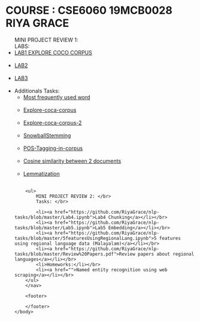 	
<html>
	<head> </head>
	<body>
	<h1>COURSE : CSE6060 19MCB0028 RIYA GRACE</h1>
		<nav>
    		<ul> 
			MINI PROJECT REVIEW 1:</br>
			LABS:</br>
			<li><a href="https://github.com/RiyaGrace/nlp-tasks/blob/master/LAB1_TASKS.ipynb">LAB1 EXPLORE COCO CORPUS</a></li></br>
			<li><a href="https://github.com/RiyaGrace/nlp-tasks/blob/master/LAB2_TASKS.ipynb">LAB2 </a></li></br>
			<li><a href="https://github.com/RiyaGrace/nlp-tasks/blob/master/LAB3_TASKS.ipynb">LAB3</a></li></br>
  			<li>Additionals Tasks:
    			<ul>
				<li><a href="https://github.com/RiyaGrace/nlp-tasks/blob/master/MOST_FREQ_USED_WORD.ipynb">Most frequently used word </a></li></br>
				<li><a href="https://github.com/RiyaGrace/nlp-tasks/blob/master/EXPLORE%20COCA%20CORPUS%20OF%20ANY%203%20FAMOUS%20PEOPLE.pdf">Explore-coca-corpus</a></li></br>
				<li><a href="https://github.com/RiyaGrace/nlp-tasks/blob/master/EXPLORE%20COCA%20CORPUS%20OF%20OF%20ANY%203%20FAMOUS%20PEOPLE-%202.ipynb">Explore-coca-corpus-2</a></li></br>
				<li><a href="https://github.com/RiyaGrace/nlp-tasks/blob/master/Snowball_Stemming.ipynb">SnowballStemming</a></li></br>
				<li><a href="https://github.com/RiyaGrace/nlp-tasks/blob/master/POS_TAGGING.ipynb">POS-Tagging-in-corpus</a></li></br>
				<li><a href="https://github.com/RiyaGrace/nlp-tasks/blob/master/COSINE_SIMILARITY.ipynb">Cosine similarity between 2 documents</a></li></br>
				<li><a href="https://github.com/RiyaGrace/nlp-tasks/blob/master/Lemmatization.ipynb">Lemmatization</a></li></br>
    			</ul>
  		
		<ul> 
			MINI PROJECT REVIEW 2: </br>
			Tasks: </br>
			
			<li><a href="https://github.com/RiyaGrace/nlp-tasks/blob/master/Lab4.ipynb">Lab4 Chunking</a></li></br>
			<li><a href="https://github.com/RiyaGrace/nlp-tasks/blob/master/Lab5.ipynb">Lab5 Embedding</a></li></br>
			<li><a href="https://github.com/RiyaGrace/nlp-tasks/blob/master/5featuresUsingRegionalLang.ipynb">5 features using regional language data (Malayalam)</a></li></br>
  			<li><a href="https://github.com/RiyaGrace/nlp-tasks/blob/master/Review%20Papers.pdf">Review papers about regional languages</a></li></br>
			<li>Homeworks:</li></br>
			<li><a href="">Named entity recognition using web scraping</a></li></br>
		</ul>
		</nav>
		
		<footer>
    		
		</footer>
	</body>
</html>
